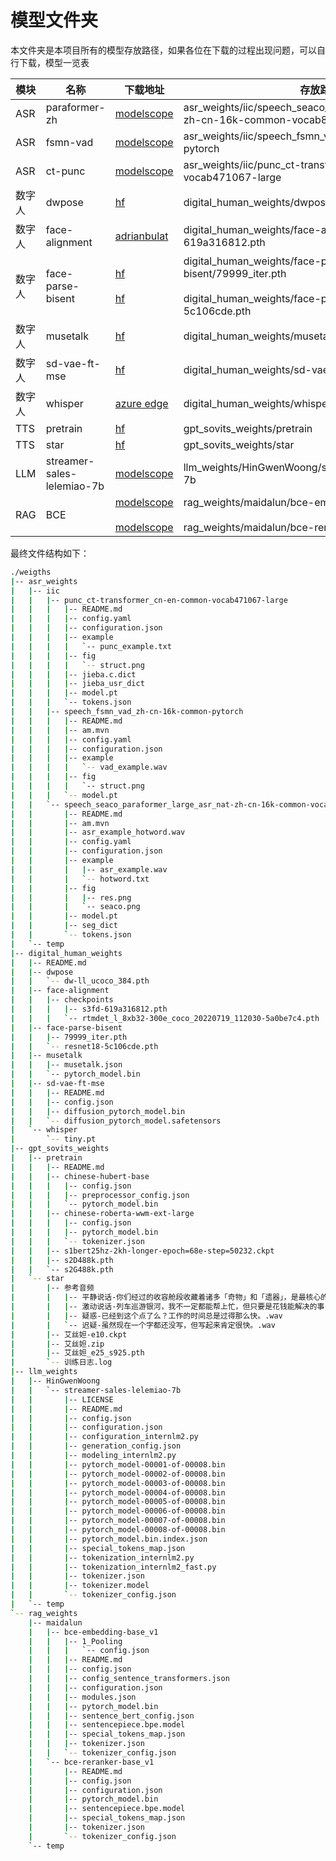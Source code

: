 # 模型文件夹

本文件夹是本项目所有的模型存放路径，如果各位在下载的过程出现问题，可以自行下载，模型一览表

| 模块 | 名称 | 下载地址 | 存放路径 |
| ---| --- | --- | --- |
| ASR | paraformer-zh | [modelscope](https://modelscope.cn/models/iic/speech_seaco_paraformer_large_asr_nat-zh-cn-16k-common-vocab8404-pytorch/files) | asr_weights/iic/speech_seaco_paraformer_large_asr_nat-zh-cn-16k-common-vocab8404-pytorch |
| ASR | fsmn-vad | [modelscope](https://modelscope.cn/models/iic/speech_fsmn_vad_zh-cn-16k-common-pytorch/files) | asr_weights/iic/speech_fsmn_vad_zh-cn-16k-common-pytorch |
| ASR | ct-punc | [modelscope](https://modelscope.cn/models/iic/punc_ct-transformer_cn-en-common-vocab471067-large/files) | asr_weights/iic/punc_ct-transformer_cn-en-common-vocab471067-large |
| 数字人 | dwpose | [hf](https://hf-mirror.com/yzd-v/DWPose/blob/main/dw-ll_ucoco_384.pth) | digital_human_weights/dwpose/dw-ll_ucoco_384.pth |
| 数字人 | face-alignment | [adrianbulat](https://www.adrianbulat.com/downloads/python-fan/s3fd-619a316812.pth) | digital_human_weights/face-alignment/s3fd-619a316812.pth |
| 数字人 | face-parse-bisent | [hf](https://hf-mirror.com/ManyOtherFunctions/face-parse-bisent/blob/main/79999_iter.pth) </br></br> [hf](https://hf-mirror.com/ManyOtherFunctions/face-parse-bisent/blob/main/resnet18-5c106cde.pth) | digital_human_weights/face-parse-bisent/79999_iter.pth </br></br> digital_human_weights/face-parse-bisent/resnet18-5c106cde.pth|
| 数字人 | musetalk | [hf](https://hf-mirror.com/TMElyralab/MuseTalk/tree/main) | digital_human_weights/musetalk/ |
| 数字人 | sd-vae-ft-mse | [hf](https://hf-mirror.com/stabilityai/sd-vae-ft-mse/tree/main) | digital_human_weights/sd-vae-ft-mse/ |
| 数字人 | whisper | [azure edge](https://openaipublic.azureedge.net/main/whisper/models/65147644a518d12f04e32d6f3b26facc3f8dd46e5390956a9424a650c0ce22b9/tiny.pt) | digital_human_weights/whisper/tiny.pt |
| TTS | pretrain | [hf](https://huggingface.co/lj1995/GPT-SoVITS/tree/main) | gpt_sovits_weights/pretrain |
| TTS | star | [hf](https://huggingface.co/baicai1145/GPT-SoVITS-STAR/blob/main/%E8%89%BE%E4%B8%9D%E5%A6%B2.zip) | gpt_sovits_weights/star |
| LLM | streamer-sales-lelemiao-7b | [modelscope](https://modelscope.cn/models/HinGwenWoong/streamer-sales-lelemiao-7b) | llm_weights/HinGwenWoong/streamer-sales-lelemiao-7b |
| RAG | BCE | [modelscope](https://modelscope.cn/models/maidalun/bce-embedding-base_v1/files) <br/><br/> [modelscope](https://modelscope.cn/models/maidalun/bce-reranker-base_v1/files)| rag_weights/maidalun/bce-embedding-base_v1 <br/><br/> rag_weights/maidalun/bce-reranker-base_v1 |


最终文件结构如下：

```bash
./weigths
|-- asr_weights
|   |-- iic
|   |   |-- punc_ct-transformer_cn-en-common-vocab471067-large
|   |   |   |-- README.md
|   |   |   |-- config.yaml
|   |   |   |-- configuration.json
|   |   |   |-- example
|   |   |   |   `-- punc_example.txt
|   |   |   |-- fig
|   |   |   |   `-- struct.png
|   |   |   |-- jieba.c.dict
|   |   |   |-- jieba_usr_dict
|   |   |   |-- model.pt
|   |   |   `-- tokens.json
|   |   |-- speech_fsmn_vad_zh-cn-16k-common-pytorch
|   |   |   |-- README.md
|   |   |   |-- am.mvn
|   |   |   |-- config.yaml
|   |   |   |-- configuration.json
|   |   |   |-- example
|   |   |   |   `-- vad_example.wav
|   |   |   |-- fig
|   |   |   |   `-- struct.png
|   |   |   `-- model.pt
|   |   `-- speech_seaco_paraformer_large_asr_nat-zh-cn-16k-common-vocab8404-pytorch
|   |       |-- README.md
|   |       |-- am.mvn
|   |       |-- asr_example_hotword.wav
|   |       |-- config.yaml
|   |       |-- configuration.json
|   |       |-- example
|   |       |   |-- asr_example.wav
|   |       |   `-- hotword.txt
|   |       |-- fig
|   |       |   |-- res.png
|   |       |   `-- seaco.png
|   |       |-- model.pt
|   |       |-- seg_dict
|   |       `-- tokens.json
|   `-- temp
|-- digital_human_weights
|   |-- README.md
|   |-- dwpose
|   |   `-- dw-ll_ucoco_384.pth
|   |-- face-alignment
|   |   |-- checkpoints
|   |   |   |-- s3fd-619a316812.pth
|   |   |   `-- rtmdet_l_8xb32-300e_coco_20220719_112030-5a0be7c4.pth
|   |-- face-parse-bisent
|   |   |-- 79999_iter.pth
|   |   `-- resnet18-5c106cde.pth
|   |-- musetalk
|   |   |-- musetalk.json
|   |   `-- pytorch_model.bin
|   |-- sd-vae-ft-mse
|   |   |-- README.md
|   |   |-- config.json
|   |   |-- diffusion_pytorch_model.bin
|   |   `-- diffusion_pytorch_model.safetensors
|   `-- whisper
|       `-- tiny.pt
|-- gpt_sovits_weights
|   |-- pretrain
|   |   |-- README.md
|   |   |-- chinese-hubert-base
|   |   |   |-- config.json
|   |   |   |-- preprocessor_config.json
|   |   |   `-- pytorch_model.bin
|   |   |-- chinese-roberta-wwm-ext-large
|   |   |   |-- config.json
|   |   |   |-- pytorch_model.bin
|   |   |   `-- tokenizer.json
|   |   |-- s1bert25hz-2kh-longer-epoch=68e-step=50232.ckpt
|   |   |-- s2D488k.pth
|   |   `-- s2G488k.pth
|   `-- star
|       |-- 参考音频
|       |   |-- 平静说话-你们经过的收容舱段收藏着诸多「奇物」和「遗器」，是最核心的研究场所。.wav
|       |   |-- 激动说话-列车巡游银河，我不一定都能帮上忙，但只要是花钱能解决的事，尽管和我说吧。.wav
|       |   |-- 疑惑-已经到这个点了么？工作的时间总是过得那么快。.wav
|       |   `-- 迟疑-虽然现在一个字都还没写，但写起来肯定很快。.wav
|       |-- 艾丝妲-e10.ckpt
|       |-- 艾丝妲.zip
|       |-- 艾丝妲_e25_s925.pth
|       `-- 训练日志.log
|-- llm_weights
|   |-- HinGwenWoong
|   |   `-- streamer-sales-lelemiao-7b
|   |       |-- LICENSE
|   |       |-- README.md
|   |       |-- config.json
|   |       |-- configuration.json
|   |       |-- configuration_internlm2.py
|   |       |-- generation_config.json
|   |       |-- modeling_internlm2.py
|   |       |-- pytorch_model-00001-of-00008.bin
|   |       |-- pytorch_model-00002-of-00008.bin
|   |       |-- pytorch_model-00003-of-00008.bin
|   |       |-- pytorch_model-00004-of-00008.bin
|   |       |-- pytorch_model-00005-of-00008.bin
|   |       |-- pytorch_model-00006-of-00008.bin
|   |       |-- pytorch_model-00007-of-00008.bin
|   |       |-- pytorch_model-00008-of-00008.bin
|   |       |-- pytorch_model.bin.index.json
|   |       |-- special_tokens_map.json
|   |       |-- tokenization_internlm2.py
|   |       |-- tokenization_internlm2_fast.py
|   |       |-- tokenizer.json
|   |       |-- tokenizer.model
|   |       `-- tokenizer_config.json
|   `-- temp
`-- rag_weights
    |-- maidalun
    |   |-- bce-embedding-base_v1
    |   |   |-- 1_Pooling
    |   |   |   `-- config.json
    |   |   |-- README.md
    |   |   |-- config.json
    |   |   |-- config_sentence_transformers.json
    |   |   |-- configuration.json
    |   |   |-- modules.json
    |   |   |-- pytorch_model.bin
    |   |   |-- sentence_bert_config.json
    |   |   |-- sentencepiece.bpe.model
    |   |   |-- special_tokens_map.json
    |   |   |-- tokenizer.json
    |   |   `-- tokenizer_config.json
    |   `-- bce-reranker-base_v1
    |       |-- README.md
    |       |-- config.json
    |       |-- configuration.json
    |       |-- pytorch_model.bin
    |       |-- sentencepiece.bpe.model
    |       |-- special_tokens_map.json
    |       |-- tokenizer.json
    |       `-- tokenizer_config.json
    `-- temp
```
